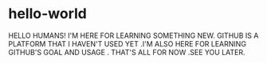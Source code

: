 # hello-world

HELLO HUMANS!
I'M HERE FOR LEARNING SOMETHING NEW. GITHUB IS A PLATFORM THAT I HAVEN'T USED YET .I'M ALSO HERE FOR LEARNING GITHUB'S GOAL AND USAGE . THAT'S ALL FOR NOW .SEE YOU LATER.
